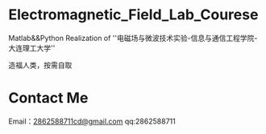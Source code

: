 # Electromagnetic_Field_Lab_Courese
Matlab&amp;&amp;Python Realization of ''电磁场与微波技术实验-信息与通信工程学院-大连理工大学''

造福人类，按需自取

# Contact Me
Email：2862588711cd@gmail.com
qq:2862588711
